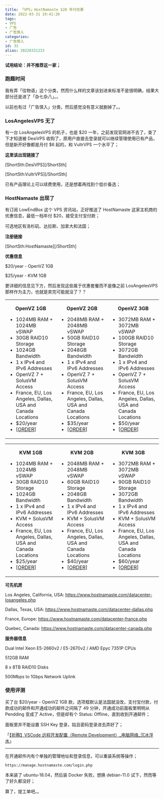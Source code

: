 ```yaml
---
title: 「VPS」HostNamaste $20 年付优惠
date: 2022-03-31 19:41:20
tags:
- VPS
- 广告
- 广告慎入
categories:
- 广告慎入
id: 33
alias: 20220331233
---
```


**试用结论：并不推荐这一家；**

### 跑题时间

我有弄「往物语」这个分类，然而什么样的文章该划进来标准不是很明确，结果大部分还是进了「杂七杂八」。。

以前也有过「广告慎入」分类，然后感觉没有意义就删掉了。。

<!--more-->

### LosAngelesVPS 无了

有一台 LosAngelesVPS 的机子，也是 $20 一年，之前发现官网进不去了，查了下才知道被 DesiVPS 收购了，原用户直接去登录就可以继续管理使用已有产品，但是新开好像都是月付 $6 起的，和 VultrVPS 一个水平了；

**这里该出现链接了**

[ShortSth:DesiVPS][/ShortSth]

[ShortSth:VultrVPS][/ShortSth]

已有产品理论上可以续费使用，还是想着再找到个低价备选；

### HostNamaste 出现了

有订阅 LowEndBox 这个 VPS 资讯站，正好推送了 HostNamaste 这家主机商的优惠信息，最低一档年付 $20，接受支付宝付款；

可选地区有洛杉矶、达拉斯、加拿大和法国；

**注册链接**

[ShortSth:HostNamaste][/ShortSth]

**优惠信息**

$20/year - OpenVZ 1GB

$25/year - KVM 1GB

更详细的信息见下方，然后发现这些属于优惠套餐而不是像之前 LosAngelesVPS 那样作为主力，也就是卖完可能就没了？？

<table>
    <tbody>
        <tr>
            <td valign="top">
                <p style="text-align: center;"><b>OpenVZ 1GB</b></p>
                <ul>
                    <li>1024MB RAM + 1024MB vSWAP</li>
                    <li>30GB RAID10 Storage</li>
                    <li>1024GB Bandwidth</li>
                    <li>1 x IPv4 and IPv6 Addresses</li>
                    <li>OpenVZ 7 + SolusVM Access</li>
                    <li>France, EU, Los Angeles, Dallas, USA and Canada Locations</li>
                    <li>$20/year</li>
                    <li>[<a href="https://www.hostnamaste.com/clients/cart.php?a=add&amp;pid=528"
                            aria-label="HostNamaste Offer Order Link">ORDER</a>]</li>
                </ul>
            </td>
            <td valign="top">
                <p style="text-align: center;"><b>OpenVZ 2GB</b></p>
                <ul>
                    <li>2048MB RAM + 2048MB vSWAP</li>
                    <li>50GB RAID10 Storage</li>
                    <li>2048GB Bandwidth</li>
                    <li>1 x IPv4 and IPv6 Addresses</li>
                    <li>OpenVZ 7 + SolusVM Access</li>
                    <li>France, EU, Los Angeles, Dallas, USA and Canada Locations</li>
                    <li>$35/year</li>
                    <li>[<a href="https://www.hostnamaste.com/clients/cart.php?a=add&amp;pid=529"
                            aria-label="HostNamaste Offer Order Link">ORDER</a>]</li>
                </ul>
            </td>
            <td valign="top">
                <p style="text-align: center;"><b>OpenVZ 3GB</b></p>
                <ul>
                    <li>3072MB RAM + 3072MB vSWAP</li>
                    <li>100GB RAID10 Storage</li>
                    <li>3072GB Bandwidth</li>
                    <li>1 x IPv4 and IPv6 Addresses</li>
                    <li>OpenVZ 7 + SolusVM Access</li>
                    <li>France, EU, Los Angeles, Dallas, USA and Canada Locations</li>
                    <li>$50/year</li>
                    <li>[<a href="https://www.hostnamaste.com/clients/cart.php?a=add&amp;pid=530"
                            aria-label="HostNamaste Offer Order Link">ORDER</a>]</li>
                </ul>
            </td>
        </tr>
    </tbody>
</table>

<table>
    <tbody>
        <tr>
            <td valign="top">
                <p style="text-align: center;"><b>KVM 1GB</b></p>
                <ul>
                    <li>1024MB RAM + 1024MB vSWAP</li>
                    <li>30GB RAID10 Storage</li>
                    <li>1024GB Bandwidth</li>
                    <li>1 x IPv4 and IPv6 Addresses</li>
                    <li>KVM + SolusVM Access</li>
                    <li>France, EU, Los Angeles, Dallas, USA and Canada Locations</li>
                    <li>$25/year</li>
                    <li>[<a href="https://www.hostnamaste.com/clients/cart.php?a=add&amp;pid=531"
                            aria-label="HostNamaste Offer Order Link">ORDER</a>]</li>
                </ul>
            </td>
            <td valign="top">
                <p style="text-align: center;"><b>KVM 2GB</b></p>
                <ul>
                    <li>2048MB RAM + 2048MB vSWAP</li>
                    <li>60GB RAID10 Storage</li>
                    <li>2048GB Bandwidth</li>
                    <li>1 x IPv4 and IPv6 Addresses</li>
                    <li>KVM + SolusVM Access</li>
                    <li>France, EU, Los Angeles, Dallas, USA and Canada Locations</li>
                    <li>$40/year</li>
                    <li>[<a href="https://www.hostnamaste.com/clients/cart.php?a=add&amp;pid=532"
                            aria-label="HostNamaste Offer Order Link">ORDER</a>]</li>
                </ul>
            </td>
            <td valign="top">
                <p style="text-align: center;"><b>KVM 3GB</b></p>
                <ul>
                    <li>3072MB RAM + 3072MB vSWAP</li>
                    <li>90GB RAID10 Storage</li>
                    <li>3072GB Bandwidth</li>
                    <li>1 x IPv4 and IPv6 Addresses</li>
                    <li>KVM + SolusVM Access</li>
                    <li>France, EU, Los Angeles, Dallas, USA and Canada Locations</li>
                    <li>$60/year</li>
                    <li>[<a href="https://www.hostnamaste.com/clients/cart.php?a=add&amp;pid=533"
                            aria-label="HostNamaste Offer Order Link">ORDER</a>]</li>
                </ul>
            </td>
        </tr>
    </tbody>
</table>

**可先机房**

Los Angeles, California, USA: https://www.hostnamaste.com/datacenter-losangeles.php

Dallas, Texas, USA: https://www.hostnamaste.com/datacenter-dallas.php

France, Europe: https://www.hostnamaste.com/datacenter-france.php

Quebec, Canada: https://www.hostnamaste.com/datacenter-canada.php

**服务器信息**

Dual Intel Xeon E5-2660v2 / E5-2670v2 / AMD Epyc 7351P CPUs

512GB RAM

8 x 8TB RAID10 Disks

500Mbps to 1Gbps Network Uplink

### 使用评测

买了台 $20/year - OpenVZ 1GB 款，选项框默认是法国就没改，支付宝付款，付款成功的邮件和开通成功的邮件之间隔了 49 分钟，开通成功前面板里明明从 Pendding 变成了 Active，但是却有个 Status: Offline，直到收到开通邮件；

面板里并不能设置 SSH Key 登录，姑且密码登录进去弄好了；

「[【折腾】VSCode 远程开发配置（Remote Development）\_电脑网络\_沉冰浮水](https://www.wdssmq.com/post/20201120519.html "【折腾】VSCode 远程开发配置（Remote Development）\_电脑网络\_沉冰浮水")」

------

在开通邮件内有个单独的管理地址和登录信息，可以重装系统等操作；

`https://manage.hostnamaste.com/login.php`

本来装了 ubuntu-18.04，然后装 Docker 失败，想换 debian-11.0 试下，然而等了好久都没好；

算了，提工单吧。。

<!-- ---------------- -->

<!-- [ShortSth:主机云][/ShortSth] -->

<!-- [ShortSth:DesiVPS][/ShortSth] -->

<!-- [ShortSth:HostNamaste][/ShortSth] -->

<!-- [ShortSth:VultrVPS][/ShortSth] -->


